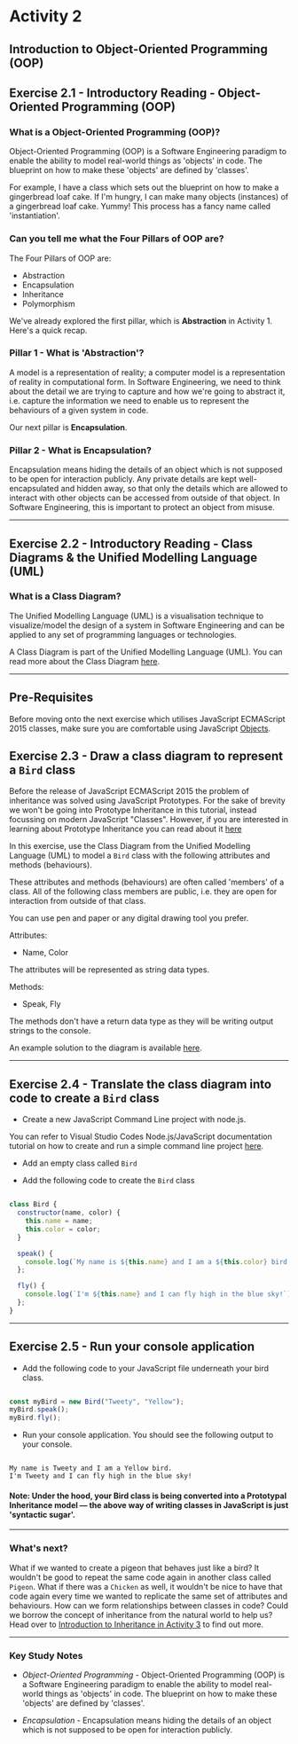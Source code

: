 # Activity 2
## Introduction to Object-Oriented Programming (OOP)

## Exercise 2.1 - Introductory Reading - Object-Oriented Programming (OOP)

### What is a Object-Oriented Programming (OOP)?

Object-Oriented Programming (OOP) is a Software Engineering paradigm to enable the ability to model real-world things as 'objects' in code. The blueprint on how to make these 'objects' are defined by 'classes'.

For example, I have a class which sets out the blueprint on how to make a gingerbread loaf cake. If I'm hungry, I can make many objects (instances) of a gingerbread loaf cake. Yummy! This process has a fancy name called 'instantiation'.

### Can you tell me what the Four Pillars of OOP are?

The Four Pillars of OOP are:

- Abstraction
- Encapsulation
- Inheritance
- Polymorphism

We've already explored the first pillar, which is **Abstraction** in Activity 1. Here's a quick recap.

### Pillar 1 - What is 'Abstraction'?

A model is a representation of reality; a computer model is a representation of reality in computational form. In Software Engineering, we need to think about the detail we are trying to capture and how we're going to abstract it, i.e. capture the information we need to enable us to represent the behaviours of a given system in code.

Our next pillar is **Encapsulation**.

### Pillar 2 - What is Encapsulation?

Encapsulation means hiding the details of an object which is not supposed to be open for interaction publicly. Any private details are kept well-encapsulated and hidden away, so that only the details which are allowed to interact with other objects can be accessed from outside of that object. In Software Engineering, this is important to protect an object from misuse.

---

## Exercise 2.2 - Introductory Reading - Class Diagrams & the Unified Modelling Language (UML)

### What is a Class Diagram?

The Unified Modelling Language (UML) is a visualisation technique to visualize/model the design of a system in Software Engineering and can be applied to any set of programming languages or technologies.

A Class Diagram is part of the Unified Modelling Language (UML). You can read more about the Class Diagram [here](https://www.visual-paradigm.com/guide/uml-unified-modeling-language/what-is-class-diagram/).

---

## Pre-Requisites

Before moving onto the next exercise which utilises JavaScript ECMAScript 2015 classes, make sure you are comfortable using JavaScript [Objects](https://developer.mozilla.org/en-US/docs/Learn/JavaScript/Objects). 

## Exercise 2.3 - Draw a class diagram to represent a `Bird` class

Before the release of JavaScript ECMAScript 2015 the problem of inheritance was solved using JavaScript Prototypes. For the sake of brevity we won't be going into Prototype Inheritance in this tutorial, instead focussing on modern JavaScript "Classes". However, if you are interested in learning about Prototype Inheritance you can read about it [here](https://developer.mozilla.org/en-US/docs/Web/JavaScript/Inheritance_and_the_prototype_chain)

In this exercise, use the Class Diagram from the Unified Modelling Language (UML) to model a `Bird` class with the following attributes and methods (behaviours).

These attributes and methods (behaviours) are often called 'members' of a class. All of the following class members are public, i.e. they are open for interaction from outside of that class.

You can use pen and paper or any digital drawing tool you prefer.

Attributes:
- Name, Color

The attributes will be represented as string data types.

Methods:
- Speak, Fly

The methods don't have a return data type as they will be writing output strings to the console.

An example solution to the diagram is available [here](../solutions/activity_2_exercise_2.3.png).

---

## Exercise 2.4 - Translate the class diagram into code to create a `Bird` class

- Create a new JavaScript Command Line project with node.js.

You can refer to Visual Studio Codes Node.js/JavaScript documentation tutorial on how to create and run a simple command line project [here](https://code.visualstudio.com/docs/nodejs/nodejs-tutorial).

- Add an empty class called `Bird`

- Add the following code to create the `Bird` class

```JavaScript

class Bird {
  constructor(name, color) {
    this.name = name;
    this.color = color;
  }

  speak() {
    console.log(`My name is ${this.name} and I am a ${this.color} bird.`);
  };

  fly() {
    console.log(`I'm ${this.name} and I can fly high in the blue sky!`);
  };
}
```

---

## Exercise 2.5 - Run your console application

- Add the following code to your JavaScript file underneath your bird class.

```JavaScript

const myBird = new Bird("Tweety", "Yellow");
myBird.speak();
myBird.fly();

```

- Run your console application. You should see the following output to your console.

```

My name is Tweety and I am a Yellow bird.
I'm Tweety and I can fly high in the blue sky!

```

#### Note: Under the hood, your Bird class is being converted into a Prototypal Inheritance model — the above way of writing classes in JavaScript is just 'syntactic sugar'. 


---

### What's next?

What if we wanted to create a pigeon that behaves just like a bird? It wouldn't be good to repeat the same code again in another class called `Pigeon`. What if there was a `Chicken` as well, it wouldn't be nice to have that code again every time we wanted to replicate the same set of attributes and behaviours. How can we form relationships between classes in code? Could we borrow the concept of inheritance from the natural world to help us? Head over to [Introduction to Inheritance in Activity 3](./activity_3.md) to find out more.

---

### Key Study Notes

- *Object-Oriented Programming* - Object-Oriented Programming (OOP) is a Software Engineering paradigm to enable the ability to model real-world things as 'objects' in code. The blueprint on how to make these 'objects' are defined by 'classes'.

- *Encapsulation* - Encapsulation means hiding the details of an object which is not supposed to be open for interaction publicly.